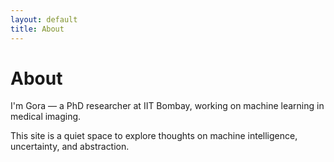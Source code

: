 ```yaml
---
layout: default
title: About
---
```


# About

I'm Gora — a PhD researcher at IIT Bombay, working on machine learning in medical imaging.

This site is a quiet space to explore thoughts on machine intelligence, uncertainty, and abstraction.
